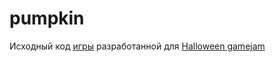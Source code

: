 # pumpkin

Исходный код [игры](https://ser0p4ik.itch.io/soulodeath "страничка игры на itch.io") разработанной для [Halloween gamejam](https://itch.io/jam/halloween-gamejam "Страничка геймджема на itch.io")
